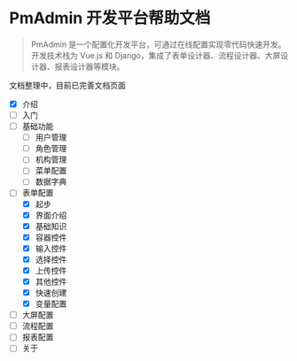# PmAdmin 开发平台帮助文档

> PmAdmin 是一个配置化开发平台，可通过在线配置实现零代码快速开发。开发技术栈为 Vue.js 和 Django，集成了表单设计器、流程设计器、大屏设计器、报表设计器等模块。

文档整理中，目前已完善文档页面

- [x] 介绍
- [ ] 入门
- [ ] 基础功能
  - [ ] 用户管理
  - [ ] 角色管理
  - [ ] 机构管理
  - [ ] 菜单配置
  - [ ] 数据字典
- [ ] 表单配置
  - [x] 起步
  - [x] 界面介绍
  - [x] 基础知识
  - [x] 容器控件
  - [x] 输入控件
  - [x] 选择控件
  - [x] 上传控件
  - [x] 其他控件
  - [x] 快速创建
  - [x] 变量配置
- [ ] 大屏配置
- [ ] 流程配置
- [ ] 报表配置
- [ ] 关于
